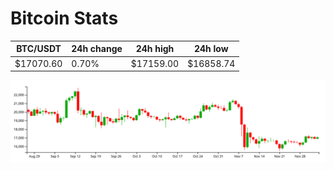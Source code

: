 # Bitcoin Stats

BTC/USDT|24h change|24h high|24h low|
|---|---|---|---|
|$17070.60|0.70%|$17159.00|$16858.74|

<img src="./chart.svg">
